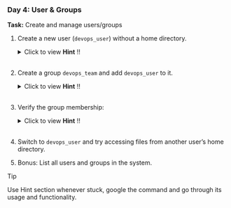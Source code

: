 ### **Day 4: User & Groups**
**Task:** Create and manage users/groups
1. Create a new user (`devops_user`) without a home directory.
    <details>
    <summary>Click to view <strong>Hint</strong> !! </summary>

      ```bash
      sudo useradd -M devops_user
      ```
    </details>
    </br>
2. Create a group `devops_team` and add `devops_user` to it.
    <details>
    <summary>Click to view <strong>Hint</strong> !! </summary>

        ```bash
        sudo groupadd devops_team
        sudo usermod -aG devops_team devops_user
        ```
    </details>
    </br>
3. Verify the group membership:
    <details>
    <summary>Click to view <strong>Hint</strong> !! </summary>

        ```bash
        groups devops_user
        ```
    </details>
    </br>
4. Switch to `devops_user` and try accessing files from another user’s home directory.
5. Bonus: List all users and groups in the system.

> [!TIP]
> Use Hint section whenever stuck, google the command and go through its usage and functionality.
